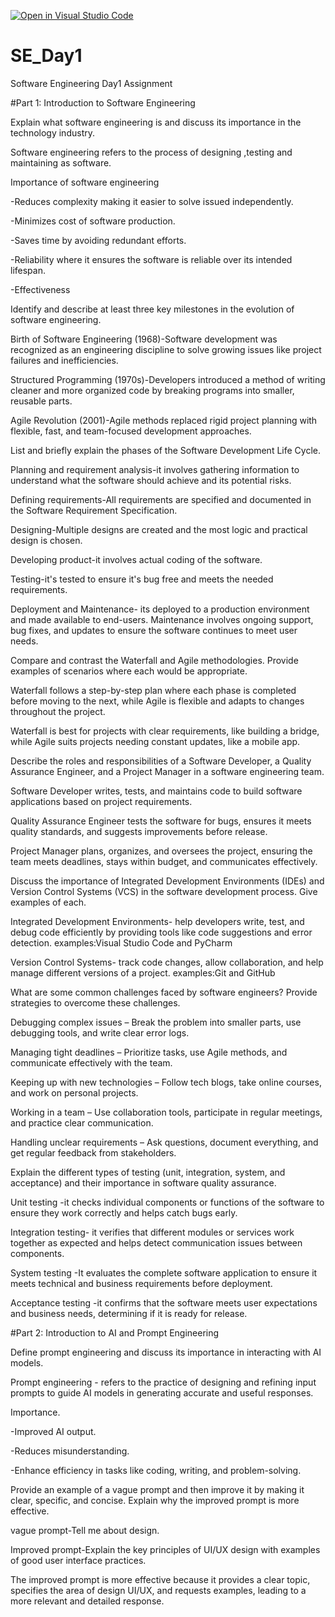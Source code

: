 [![Open in Visual Studio Code](https://classroom.github.com/assets/open-in-vscode-2e0aaae1b6195c2367325f4f02e2d04e9abb55f0b24a779b69b11b9e10269abc.svg)](https://classroom.github.com/online_ide?assignment_repo_id=18367341&assignment_repo_type=AssignmentRepo)
# SE_Day1
Software Engineering Day1 Assignment

#Part 1: Introduction to Software Engineering

Explain what software engineering is and discuss its importance in the technology industry.

Software engineering refers to the process of designing ,testing and maintaining as software.

Importance of software engineering

  -Reduces complexity making it easier to solve issued independently.
  
  -Minimizes cost of software production.
  
  -Saves time by avoiding redundant efforts.
  
  -Reliability where it ensures the software is reliable over its intended lifespan.
  
  -Effectiveness


Identify and describe at least three key milestones in the evolution of software engineering.

Birth of Software Engineering (1968)-Software development was recognized as an engineering discipline to solve growing issues like project failures and inefficiencies.

Structured Programming (1970s)-Developers introduced a method of writing cleaner and more organized code by breaking programs into smaller, reusable parts.

Agile Revolution (2001)-Agile methods replaced rigid project planning with flexible, fast, and team-focused development approaches.
 
List and briefly explain the phases of the Software Development Life Cycle.

Planning and requirement analysis-it involves gathering information to understand what the software should achieve and its potential risks.

Defining requirements-All requirements are specified and documented in the Software Requirement Specification.

Designing-Multiple designs are created and the most logic and practical design is chosen.

Developing product-it involves actual coding of the software.

Testing-it's tested to ensure it's bug free and meets the needed requirements.

Deployment and Maintenance- its deployed to a production environment and made available to end-users. Maintenance involves ongoing support, bug fixes, and updates to ensure the software continues to meet user needs.

Compare and contrast the Waterfall and Agile methodologies. Provide examples of scenarios where each would be appropriate.

Waterfall follows a step-by-step plan where each phase is completed before moving to the next, while Agile is flexible and adapts to changes throughout the project.

Waterfall is best for projects with clear requirements, like building a bridge, while Agile suits projects needing constant updates, like a mobile app.

Describe the roles and responsibilities of a Software Developer, a Quality Assurance Engineer, and a Project Manager in a software engineering team.

Software Developer writes, tests, and maintains code to build software applications based on project requirements.

Quality Assurance Engineer tests the software for bugs, ensures it meets quality standards, and suggests improvements before release.

Project Manager plans, organizes, and oversees the project, ensuring the team meets deadlines, stays within budget, and communicates effectively.

Discuss the importance of Integrated Development Environments (IDEs) and Version Control Systems (VCS) in the software development process. Give examples of each.

Integrated Development Environments- help developers write, test, and debug code efficiently by providing tools like code suggestions and error detection.
examples:Visual Studio Code and PyCharm

Version Control Systems- track code changes, allow collaboration, and help manage different versions of a project.
 examples:Git and GitHub

What are some common challenges faced by software engineers? Provide strategies to overcome these challenges.

Debugging complex issues – Break the problem into smaller parts, use debugging tools, and write clear error logs.

Managing tight deadlines – Prioritize tasks, use Agile methods, and communicate effectively with the team.

Keeping up with new technologies – Follow tech blogs, take online courses, and work on personal projects.

Working in a team – Use collaboration tools, participate in regular meetings, and practice clear communication.

Handling unclear requirements – Ask questions, document everything, and get regular feedback from stakeholders.


Explain the different types of testing (unit, integration, system, and acceptance) and their importance in software quality assurance.

Unit testing -it checks individual components or functions of the software to ensure they work correctly and helps catch bugs early.

Integration testing-  it verifies that different modules or services work together as expected and helps detect communication issues between components.

System testing -It evaluates the complete software application to ensure it meets technical and business requirements before deployment.

Acceptance testing -it confirms that the software meets user expectations and business needs, determining if it is ready for release.

#Part 2: Introduction to AI and Prompt Engineering

Define prompt engineering and discuss its importance in interacting with AI models.

 Prompt engineering - refers to the practice of designing and refining input prompts to guide AI models in generating accurate and useful responses.
 
 Importance.
 
 -Improved AI output.
 
 -Reduces misunderstanding.
 
 -Enhance efficiency in tasks like coding, writing, and problem-solving.

Provide an example of a vague prompt and then improve it by making it clear, specific, and concise. Explain why the improved prompt is more effective.

vague prompt-Tell me about design.

Improved prompt-Explain the key principles of UI/UX design with examples of good user interface practices.

The improved prompt is more effective because it provides a clear topic, specifies the area of design UI/UX, and requests examples, leading to a more relevant and detailed response.
